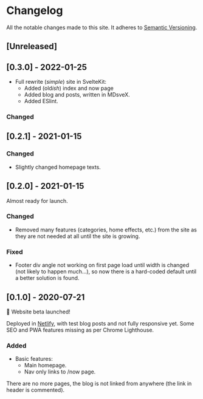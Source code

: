 # Changelog

All the notable changes made to this site. It adheres to [Semantic Versioning](https://semver.org/spec/v2.0.0.html).

## [Unreleased]

## [0.3.0] - 2022-01-25

- Full rewrite (*simple*) site in SvelteKit:
  - Added (old*ish*) index and now page
  - Added blog and posts, written in MDsveX.
  - Added ESlint.

### Changed

## [0.2.1] - 2021-01-15

### Changed

- Slightly changed homepage texts.

## [0.2.0] - 2021-01-15

Almost ready for launch.

### Changed

- Removed many features (categories, home effects, etc.) from the site as they are not needed at all until the site is growing.

### Fixed

- Footer div angle not working on first page load until width is changed (not likely to happen much...), so now there is a hard-coded default until a better solution is found.

## [0.1.0] - 2020-07-21

🎊 Website beta launched!

Deployed in [Netlify](https://quizzical-varahamihira-9fdae1.netlify.app/), with test blog posts and not fully responsive yet. Some SEO and PWA features missing as per Chrome Lighthouse.

### Added

- Basic features:
  - Main homepage.
  - Nav only links to /now page.

There are no more pages, the blog is not linked from anywhere (the link in header is commented).
